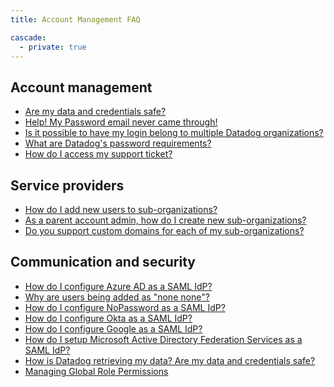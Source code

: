 ```yaml
---
title: Account Management FAQ

cascade:
  - private: true
---
```


## Account management

* [Are my data and credentials safe?][1]
* [Help! My Password email never came through!][2]
* [Is it possible to have my login belong to multiple Datadog organizations?][3]
* [What are Datadog's password requirements?][4]
* [How do I access my support ticket?][5]

## Service providers

* [How do I add new users to sub-organizations?][6]
* [As a parent account admin, how do I create new sub-organizations?][7]
* [Do you support custom domains for each of my sub-organizations?][8]

## Communication and security

* [How do I configure Azure AD as a SAML IdP?][9]
* [Why are users being added as "none none"?][10]
* [How do I configure NoPassword as a SAML IdP?][11]
* [How do I configure Okta as a SAML IdP?][12]
* [How do I configure Google as a SAML IdP?][13]
* [How do I setup Microsoft Active Directory Federation Services as a SAML IdP?][14]
* [How is Datadog retrieving my data? Are my data and credentials safe?][15]
* [Managing Global Role Permissions][16]

[1]: /account_management/faq/are-my-data-and-credentials-safe/
[2]: /account_management/faq/help-my-password-email-never-came-through/
[3]: /account_management/faq/is-it-possible-to-have-my-login-belong-to-multiple-datadog-organizations/
[4]: /account_management/faq/password-requirements/
[5]: /account_management/faq/access-your-support-ticket/
[6]: /account_management/faq/how-do-i-add-new-users-to-sub-organizations/
[7]: /account_management/faq/as-a-parent-account-admin-how-do-i-create-new-sub-organizations/
[8]: /account_management/faq/do-you-support-custom-domains-for-each-of-my-sub-organizations/
[9]: /account_management/faq/how-do-i-configure-azure-ad-as-a-saml-idp/
[10]: /account_management/faq/why-are-users-being-added-as-none-none/
[11]: /account_management/faq/how-do-i-configure-nopassword-as-a-saml-idp/
[12]: /account_management/faq/how-do-i-configure-okta-as-a-saml-idp/
[13]: /account_management/faq/how-do-i-configure-google-as-a-saml-idp/
[14]: /account_management/faq/how-do-i-setup-microsoft-active-directory-federation-services-as-a-saml-idp/
[15]: /account_management/faq/how-is-datadog-retrieving-my-data-are-my-data-and-credentials-safe/
[16]: /account_management/faq/managing-global-role-permissions/
